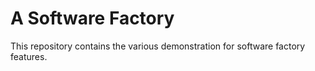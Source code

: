 # A Software Factory

This repository contains the various demonstration for software factory features.
